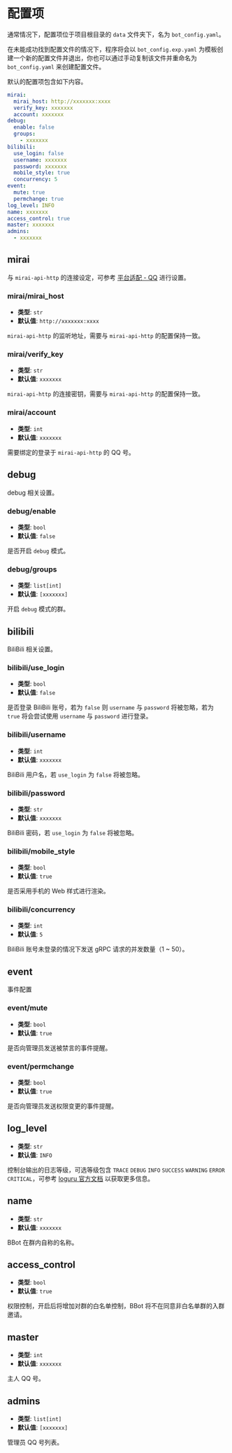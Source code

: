 # 配置项

通常情况下，配置项位于项目根目录的 `data` 文件夹下，名为 `bot_config.yaml`。

在未能成功找到配置文件的情况下，程序将会以 `bot_config.exp.yaml` 为模板创建一个新的配置文件并退出，你也可以通过手动复制该文件并重命名为 `bot_config.yaml` 来创建配置文件。

默认的配置项包含如下内容。

```yaml
mirai:
  mirai_host: http://xxxxxxx:xxxx
  verify_key: xxxxxxx
  account: xxxxxxx
debug:
  enable: false
  groups:
    - xxxxxxx
bilibili:
  use_login: false
  username: xxxxxxx
  password: xxxxxxx
  mobile_style: true
  concurrency: 5
event:
  mute: true
  permchange: true
log_level: INFO
name: xxxxxxx
access_control: true
master: xxxxxxx
admins:
  - xxxxxxx
```

## mirai

与 `mirai-api-http` 的连接设定，可参考 [平台适配 - QQ](./platform_adaptation.md#qq) 进行设置。

### mirai/mirai_host

- **类型**: `str`
- **默认值**: `http://xxxxxxx:xxxx`

`mirai-api-http` 的监听地址，需要与 `mirai-api-http` 的配置保持一致。

### mirai/verify_key

- **类型**: `str`
- **默认值**: `xxxxxxx`

`mirai-api-http` 的连接密钥，需要与 `mirai-api-http` 的配置保持一致。

### mirai/account

- **类型**: `int`
- **默认值**: `xxxxxxx`

需要绑定的登录于 `mirai-api-http` 的 QQ 号。

## debug

debug 相关设置。

### debug/enable

- **类型**: `bool`
- **默认值**: `false`

是否开启 `debug` 模式。

### debug/groups

- **类型**: `list[int]`
- **默认值**: `[xxxxxxx]`

开启 `debug` 模式的群。

## bilibili

BiliBili 相关设置。

### bilibili/use_login

- **类型**: `bool`
- **默认值**: `false`

是否登录 BiliBili 账号，若为 `false` 则 `username` 与 `password` 将被忽略，若为 `true` 将会尝试使用 `username` 与 `password` 进行登录。

### bilibili/username

- **类型**: `int`
- **默认值**: `xxxxxxx`

BiliBili 用户名，若 `use_login` 为 `false` 将被忽略。

### bilibili/password

- **类型**: `str`
- **默认值**: `xxxxxxx`

BiliBili 密码，若 `use_login` 为 `false` 将被忽略。

### bilibili/mobile_style

- **类型**: `bool`
- **默认值**: `true`

是否采用手机的 Web 样式进行渲染。

### bilibili/concurrency

- **类型**: `int`
- **默认值**: `5`

BiliBili 账号未登录的情况下发送 gRPC 请求的并发数量（1 ~ 50）。

## event

事件配置

### event/mute

- **类型**: `bool`
- **默认值**: `true`

是否向管理员发送被禁言的事件提醒。

### event/permchange

- **类型**: `bool`
- **默认值**: `true`

是否向管理员发送权限变更的事件提醒。

## log_level

- **类型**: `str`
- **默认值**: `INFO`

控制台输出的日志等级，可选等级包含 `TRACE` `DEBUG` `INFO` `SUCCESS` `WARNING` `ERROR` `CRITICAL`，可参考 [loguru 官方文档](https://loguru.readthedocs.io/) 以获取更多信息。

## name

- **类型**: `str`
- **默认值**: `xxxxxxx`

BBot 在群内自称的名称。

## access_control

- **类型**: `bool`
- **默认值**: `true`

权限控制，开启后将增加对群的白名单控制，BBot 将不在同意非白名单群的入群邀请。

## master

- **类型**: `int`
- **默认值**: `xxxxxxx`

主人 QQ 号。

## admins

- **类型**: `list[int]`
- **默认值**: `[xxxxxxx]`

管理员 QQ 号列表。

